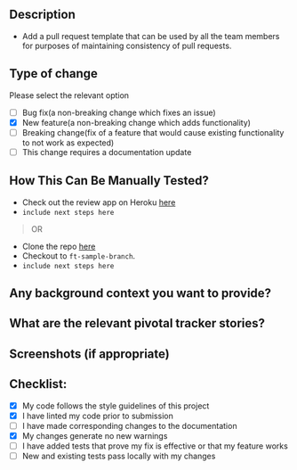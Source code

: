 ## Description ##
- Add a pull request template that can be used by all the team members for purposes of maintaining consistency of pull requests.

## Type of change ##
Please select the relevant option
- [ ] Bug fix(a non-breaking change which fixes an issue)
- [x] New feature(a non-breaking change which adds functionality)
- [ ] Breaking change(fix of a feature that would cause existing functionality to not work as expected)
- [ ] This change requires a documentation update

## How This Can Be Manually Tested? ##
- Check out the review app on Heroku [here]()
- `include next steps here`

> OR

- Clone the repo [here]()
- Checkout to `ft-sample-branch`.
- `include next steps here`

## Any background context you want to provide?

## What are the relevant pivotal tracker stories?

## Screenshots (if appropriate)

## Checklist: ##
- [x] My code follows the style guidelines of this project
- [x] I have linted my code prior to submission
- [ ] I have made corresponding changes to the documentation
- [x] My changes generate no new warnings
- [ ] I have added tests that prove my fix is effective or that my feature works
- [ ] New and existing tests pass locally with my changes